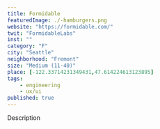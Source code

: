 ```yaml
---
title: Formidable
featuredImage: ./-hamburgers.png
website: "https://formidable.com/"
twit: "FormidableLabs"
inst: ""
category: "F"
city: "Seattle"
neighborhood: "Fremont"
size: "Medium (11-40)"
place: [-122.33714231349431,47.614224613123895]
tags:
    - engineering
    - ux/ui
published: true
---
```


Description
